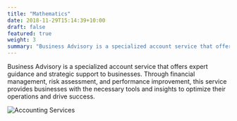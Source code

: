 ```yaml
---
title: "Mathematics"
date: 2018-11-29T15:14:39+10:00
draft: false
featured: true
weight: 3
summary: "Business Advisory is a specialized account service that offers expert guidance and strategic support to businesses."
---
```


Business Advisory is a specialized account service that offers expert guidance and strategic support to businesses. Through financial management, risk assessment, and performance improvement, this service provides businesses with the necessary tools and insights to optimize their operations and drive success.

![Accounting Services](/images/austin-distel-nGc5RT2HmF0-unsplash.jpg)